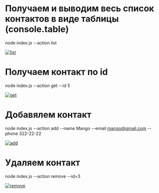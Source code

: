 # Получаем и выводим весь список контактов в виде таблицы (console.table)
node index.js --action list

<a href="https://ibb.co/MnJh783"><img src="https://i.ibb.co/p2kPdW9/list.jpg" alt="list" border="0"></a>

# Получаем контакт по id
node index.js --action get --id 5

<a href="https://ibb.co/mvRBg7C"><img src="https://i.ibb.co/8zmBtVD/get.jpg" alt="get" border="0"></a>

# Добавялем контакт
node index.js --action add --name Mango --email mango@gmail.com --phone 322-22-22

<a href="https://ibb.co/xLc2Yrb"><img src="https://i.ibb.co/9gfphd0/add.jpg" alt="add" border="0"></a>

# Удаляем контакт
node index.js --action remove --id=3

<a href="https://ibb.co/HCWpQTH"><img src="https://i.ibb.co/Sch7pw3/remove.jpg" alt="remove" border="0"></a>
